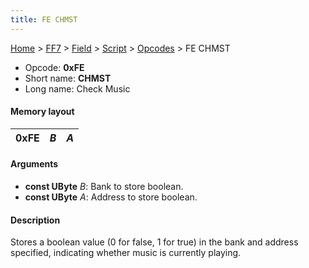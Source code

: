 ```yaml
---
title: FE CHMST
---
```


[Home](/Main%20Page.md) > [FF7](/FF7.md) > [Field](/FF7/Field.md) > [Script](/FF7/Field/Script.md) > [Opcodes](/FF7/Field/Script/Opcodes.md) > FE CHMST

-   Opcode: **0xFE**
-   Short name: **CHMST**
-   Long name: Check Music

#### Memory layout

| 0xFE | *B* | *A* |
|------|-----|-----|

#### Arguments

-   **const UByte** *B*: Bank to store boolean.
-   **const UByte** *A*: Address to store boolean.

#### Description

Stores a boolean value (0 for false, 1 for true) in the bank and address
specified, indicating whether music is currently playing.
